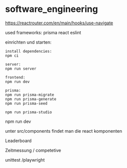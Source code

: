 # software_engineering

https://reactrouter.com/en/main/hooks/use-navigate

used frameworks: 
prisma
react
eslint

einrichten und starten:
```
install dependencies:
npm ci

server:
npm run server

frontend:
npm run dev

prisma: 
npm run prisma-migrate
npm run prisma-generate
npm run prisma-seed

npm run prisma-studio
```

npm run dev

unter src/components findet man die react komponenten


Leaderboard

Zeitmessung / competetive

unittest /playwright
